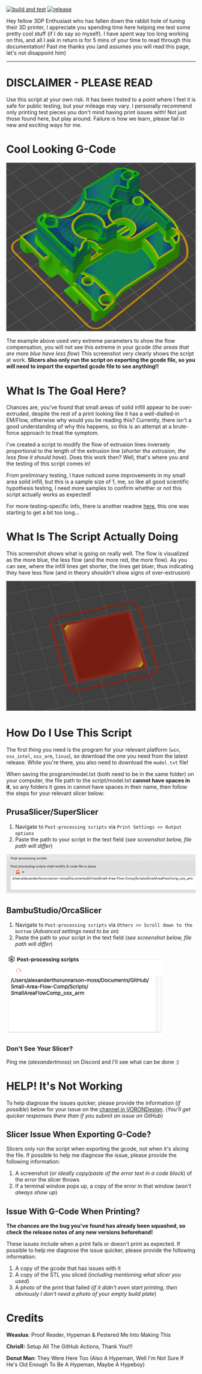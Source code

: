 [![build and test](https://github.com/Alexander-T-Moss/Small-Area-Flow-Comp/actions/workflows/build.yml/badge.svg)](https://github.com/Alexander-T-Moss/Small-Area-Flow-Comp/actions/workflows/build.yml)
[![release](https://github.com/Alexander-T-Moss/Small-Area-Flow-Comp/actions/workflows/release.yml/badge.svg)](https://github.com/Alexander-T-Moss/Small-Area-Flow-Comp/actions/workflows/release.yml)

Hey fellow 3DP Enthusiast who has fallen down the rabbit hole of tuning their 3D printer, I appreciate you spending time here helping me test some pretty cool stuff (if I do say so myself). I have spent way too long working on this, and all I ask in return is for 5 mins of your time to read through this documentation! Past me thanks you (and assumes you will read this page, let's not disappoint him) 

---

# DISCLAIMER - PLEASE READ
Use this script at your own risk. It has been tested to a point where I feel it is safe for public testing, but your mileage may vary. I personally recommend only printing test pieces you don't mind having print issues with! Not just those found here, but play around. Failure is how we learn, please fail in new and exciting ways for me.



# Cool Looking G-Code

![demo_cw1_body](/Screenshots/demo_cw1_body.png)

The example above used very extreme parameters to show the flow compensation, you will not see this extreme in your gcode (*the areas that are more blue have less flow*) This screenshot very clearly shows the script at work. **Slicers also only run the script on exporting the gcode file, so you will need to import the exported gcode file to see anything!!**



# What Is The Goal Here?

Chances are, you've found that small areas of solid infill appear to be over-extruded, despite the rest of a print looking like it has a well-dialled-in EM/Flow, otherwise why would you be reading this? Currently, there isn't a good understanding of why this happens, so this is an attempt at a brute-force approach to treat the symptom.

I've created a script to modify the flow of extrusion lines inversely proportional to the length of the extrusion line (*shorter the extrusion, the less flow it should have*). Does this work then? Well, that's where you and the testing of this script comes in!

From preliminary testing, I have noticed some improvements in my small area solid infill, but this is a sample size of 1, me, so like all good scientific hypothesis testing, I need more samples to confirm whether or not this script actually works as expected!

For more testing-specific info, there is another readme [here](/TestingAssets), this one was starting to get a bit too long...




# What Is The Script Actually Doing

This screenshot shows what is going on really well. The flow is visualized as the more blue, the less flow (and the more red, the more flow). As you can see, where the infill lines get shorter, the lines get bluer, thus indicating they have less flow (and in theory shouldn't show signs of over-extrusion)

![demo_square](/Screenshots/demo_square.png)



# How Do I Use This Script

The first thing you need is the program for your relevant platform (`win`, `osx_intel`, `osx_arm`, `linux`), so download the one you need from the latest release. While you're there, you also need to download the `model.txt` file!

When saving the program/model.txt (both need to be in the same folder) on your computer, the file path to the script/model.txt **cannot have spaces in it**, so any folders it goes in cannot have spaces in their name, then follow the steps for your relevant slicer below:



## PrusaSlicer/SuperSlicer

1. Navigate to `Post-processing scripts` via `Print Settings >> Output options` 
2. Paste the path to your script in the text field (*see screenshot below, file path will differ*)

![ps_post_process](/Screenshots/ps_post_process.png)



## BambuStudio/OrcaSlicer

1. Navigate to `Post-processing scripts` via `Others >> Scroll down to the bottom` (*Advanced settings need to be on*) 
2. Paste the path to your script in the text field (*see screenshot below, file path will differ*)

![bambustudio_post_process](/Screenshots/bambustudio_post_process.png)

### Don't See Your Slicer? 

Ping me (*alexandertmoss*) on Discord and I'll see what can be done :)





# HELP! It's Not Working 

To help diagnose the issues quicker, please provide the information (*if possible*) below for your issue on the [channel in VORONDesign](https://discord.com/channels/460117602945990666/1147276713156427887). (*You'll get quicker responses there than if you submit an issue on GitHub*)



## Slicer Issue When Exporting G-Code?  

Slicers only run the script when exporting the gcode, not when it's slicing the file. If possible to help me diagnose the issue, please provide the following information:

1. A screenshot (*or ideally copy/paste of the error text in a code block*) of the error the slicer throws
2. If a terminal window pops up, a copy of the error in that window (*won't always show up*)



## Issue With G-Code When Printing?  

**The chances are the bug you've found has already been squashed, so check the release notes of any new versions beforehand!**

These issues include when a print fails or doesn't print as expected. If possible to help me diagnose the issue quicker, please provide the following information:

1. A copy of the gcode that has issues with it
2. A copy of the STL you sliced (*including mentioning what slicer you used*)
3. A photo of the print that failed (*if it didn't even start printing, then obviously I don't need a photo of your empty build plate*)



# Credits

**Weaslus**: Proof Reader, Hypeman & Pestered Me Into Making This

**ChrisR:** Setup All The GitHub Actions, Thank You!!!

**Donut Man**: They Were Here Too (Also A Hypeman, Well I'm Not Sure If He's Old Enough To Be A Hypeman, Maybe A Hypeboy)

